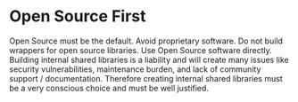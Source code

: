 # Open Source First

Open Source must be the default. Avoid proprietary software. Do not build wrappers for open source libraries. Use Open Source software directly. Building internal shared libraries is a liability and will create many issues like security vulnerabilities, maintenance burden, and lack of community support / documentation. Therefore creating internal shared libraries must be a very conscious choice and must be well justified.

